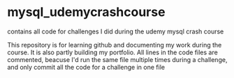 # mysql_udemycrashcourse
contains all code for challenges I did during the udemy mysql crash course

This repository is for learning github and documenting my work during the course.
It is also partly building my portfolio.
All lines in the code files are commented, beacuse I'd run the same file multiple times
during a challenge, and only commit all the code for a challenge in one file
